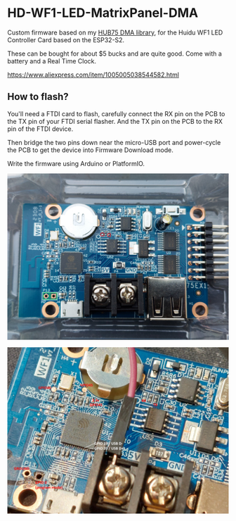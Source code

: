 # HD-WF1-LED-MatrixPanel-DMA
 Custom firmware based on my [HUB75 DMA library](https://github.com/mrfaptastic/ESP32-HUB75-MatrixPanel-DMA),  for the Huidu WF1 LED Controller Card based on the ESP32-S2.

 These can be bought for about $5 bucks and are quite good. Come with a battery and a Real Time Clock.
 
 https://www.aliexpress.com/item/1005005038544582.html 
 
 ## How to flash?
 
 You'll need a FTDI card to flash, carefully connect the RX pin on the PCB to the TX pin of your FTDI serial flasher. And the TX pin on the PCB to the RX pin of the FTDI device.
 
 Then bridge the two pins down near the micro-USB port and power-cycle the PCB to get the device into Firmware Download mode.
 
 Write the firmware using Arduino or PlatformIO. 
 
 
 ![Key pins for flashing](wf1_ftdi_pins_flashing.jpg)
 
 
  ![Other pins](wf1_other_pins.jpg)
